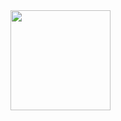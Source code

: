 <img src= 'https://media.discordapp.net/attachments/828002754991226944/960677736756678696/img-section.jpeg' width='160px'/>
